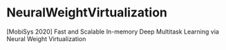 # NeuralWeightVirtualization
[MobiSys 2020] Fast and Scalable In-memory Deep Multitask Learning via Neural Weight Virtualization
